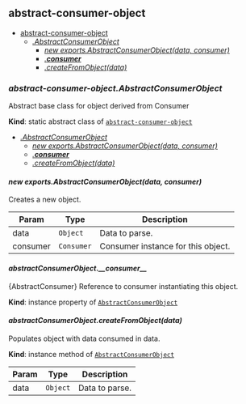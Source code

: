 <a name="module_abstract-consumer-object"></a>

## abstract-consumer-object

* [abstract-consumer-object](#module_abstract-consumer-object)
    * *[.AbstractConsumerObject](#module_abstract-consumer-object.AbstractConsumerObject)*
        * *[new exports.AbstractConsumerObject(data, consumer)](#new_module_abstract-consumer-object.AbstractConsumerObject_new)*
        * *[.__consumer__](#module_abstract-consumer-object.AbstractConsumerObject+__consumer__)*
        * *[.createFromObject(data)](#module_abstract-consumer-object.AbstractConsumerObject+createFromObject)*

<a name="module_abstract-consumer-object.AbstractConsumerObject"></a>

### *abstract-consumer-object.AbstractConsumerObject*
Abstract base class for object derived from Consumer

**Kind**: static abstract class of [<code>abstract-consumer-object</code>](#module_abstract-consumer-object)  

* *[.AbstractConsumerObject](#module_abstract-consumer-object.AbstractConsumerObject)*
    * *[new exports.AbstractConsumerObject(data, consumer)](#new_module_abstract-consumer-object.AbstractConsumerObject_new)*
    * *[.__consumer__](#module_abstract-consumer-object.AbstractConsumerObject+__consumer__)*
    * *[.createFromObject(data)](#module_abstract-consumer-object.AbstractConsumerObject+createFromObject)*

<a name="new_module_abstract-consumer-object.AbstractConsumerObject_new"></a>

#### *new exports.AbstractConsumerObject(data, consumer)*
Creates a new object.


| Param | Type | Description |
| --- | --- | --- |
| data | <code>Object</code> | Data to parse. |
| consumer | <code>Consumer</code> | Consumer instance for this object. |

<a name="module_abstract-consumer-object.AbstractConsumerObject+__consumer__"></a>

#### *abstractConsumerObject.\_\_consumer\_\_*
{AbstractConsumer} Reference to consumer instantiating this object.

**Kind**: instance property of [<code>AbstractConsumerObject</code>](#module_abstract-consumer-object.AbstractConsumerObject)  
<a name="module_abstract-consumer-object.AbstractConsumerObject+createFromObject"></a>

#### *abstractConsumerObject.createFromObject(data)*
Populates object with data consumed in data.

**Kind**: instance method of [<code>AbstractConsumerObject</code>](#module_abstract-consumer-object.AbstractConsumerObject)  

| Param | Type | Description |
| --- | --- | --- |
| data | <code>Object</code> | Data to parse. |

